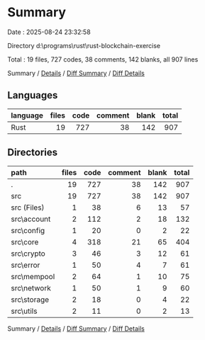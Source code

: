 # Summary

Date : 2025-08-24 23:32:58

Directory d:\\programs\\rust\\rust-blockchain-exercise

Total : 19 files,  727 codes, 38 comments, 142 blanks, all 907 lines

Summary / [Details](details.md) / [Diff Summary](diff.md) / [Diff Details](diff-details.md)

## Languages
| language | files | code | comment | blank | total |
| :--- | ---: | ---: | ---: | ---: | ---: |
| Rust | 19 | 727 | 38 | 142 | 907 |

## Directories
| path | files | code | comment | blank | total |
| :--- | ---: | ---: | ---: | ---: | ---: |
| . | 19 | 727 | 38 | 142 | 907 |
| src | 19 | 727 | 38 | 142 | 907 |
| src (Files) | 1 | 38 | 6 | 13 | 57 |
| src\\account | 2 | 112 | 2 | 18 | 132 |
| src\\config | 1 | 20 | 0 | 2 | 22 |
| src\\core | 4 | 318 | 21 | 65 | 404 |
| src\\crypto | 3 | 46 | 3 | 12 | 61 |
| src\\error | 1 | 50 | 4 | 7 | 61 |
| src\\mempool | 2 | 64 | 1 | 10 | 75 |
| src\\network | 1 | 50 | 1 | 9 | 60 |
| src\\storage | 2 | 18 | 0 | 4 | 22 |
| src\\utils | 2 | 11 | 0 | 2 | 13 |

Summary / [Details](details.md) / [Diff Summary](diff.md) / [Diff Details](diff-details.md)